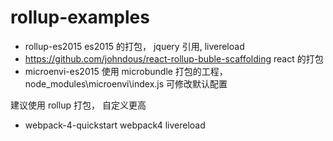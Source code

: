 # rollup-examples


- rollup-es2015    es2015 的打包， jquery 引用, livereload
- https://github.com/johndous/react-rollup-buble-scaffolding    react 的打包
- microenvi-es2015   使用 microbundle 打包的工程， node_modules\microenvi\index.js 可修改默认配置 


建议使用 rollup 打包， 自定义更高


- webpack-4-quickstart     webpack4 livereload